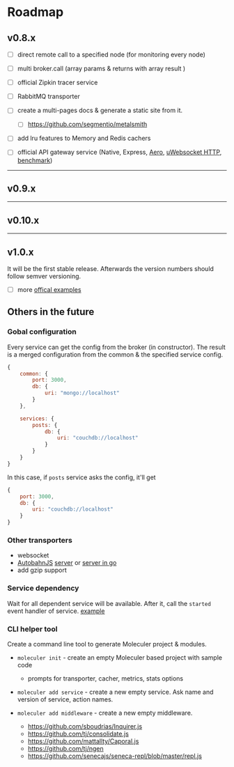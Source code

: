 # Roadmap

## v0.8.x
- [ ] direct remote call to a specified node (for monitoring every node)
- [ ] multi broker.call (array params & returns with array result )
- [ ] official Zipkin tracer service
- [ ] RabbitMQ transporter
- [ ] create a multi-pages docs & generate a static site from it.
	- [ ] https://github.com/segmentio/metalsmith
- [ ] add lru features to Memory and Redis cachers

- [ ] official API gateway service (Native, Express, [Aero](https://github.com/aerojs/aero), [uWebsocket HTTP](https://github.com/uWebSockets/bindings/blob/master/nodejs/examples/http_sillybenchmark.js), [benchmark](https://github.com/blitzprog/webserver-benchmarks))

------------------------------

## v0.9.x

------------------------------

## v0.10.x

------------------------------

## v1.0.x
It will be the first stable release. Afterwards the version numbers should follow semver versioning.

- [ ] more [offical examples](https://github.com/ice-services/moleculer-examples)

## Others in the future

### Gobal configuration
Every service can get the config from the broker (in constructor).
The result is a merged configuration from the common & the specified service config.
```js
{
	common: {
		port: 3000,
		db: {
			uri: "mongo://localhost"
		}
	},

	services: {
		posts: {
			db: {
				uri: "couchdb://localhost"
			}
		}
	}
}
```
In this case, if `posts` service asks the config, it'll get 
```js
{
	port: 3000,
	db: {
		uri: "couchdb://localhost"
	}
}
```

### Other transporters
- websocket
- [AutobahnJS](http://autobahn.ws/js/) [server](https://github.com/Orange-OpenSource/wamp.rt) or [server in go](https://github.com/jcelliott/turnpike)
- add gzip support

### Service dependency
Wait for all dependent service will be available. After it, call the `started` event handler of service.
[example](http://www.slideshare.net/adriancockcroft/microservices-whats-missing-oreilly-software-architecture-new-york#24)

### CLI helper tool
Create a command line tool to generate Moleculer project & modules.

* `moleculer init` - create an empty Moleculer based project with sample code
	* prompts for transporter, cacher, metrics, stats options
* `moleculer add service` - create a new empty service. Ask name and version of service, action names.

* `moleculer add middleware` - create a new empty middleware.

	- https://github.com/sboudrias/Inquirer.js
	- https://github.com/tj/consolidate.js
	- https://github.com/mattallty/Caporal.js
	- https://github.com/tj/ngen 
	- https://github.com/senecajs/seneca-repl/blob/master/repl.js 
